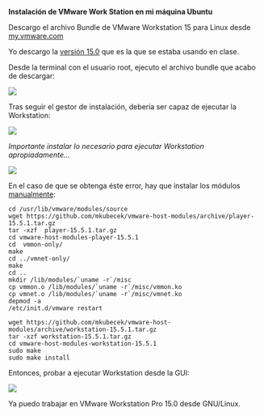 **Instalación de VMware Work Station en mi máquina Ubuntu**

Descargo el archivo Bundle de VMware Workstation 15 para Linux
desde [my.vmware.com](https://my.vmware.com/web/vmware/downloads/info/slug/desktop_end_user_computing/vmware_workstation_pro/15_0)

Yo descargo la [versión 15.0](https://my.vmware.com/web/vmware/downloads/details?downloadGroup=WKST-1500-LX&productId=799&rPId=55768) 
que es la que se estaba usando en clase.

Desde la terminal con el usuario root, ejecuto el archivo bundle que acabo de descargar:

![](https://imgshare.io/images/2021/05/29/a1.png)

Tras seguir el gestor de instalación, debería ser capaz de ejecutar la Workstation:

![](https://imgshare.io/images/2021/05/29/a2.png)

*Importante instalar lo necesario para ejecutar Workstation apropiadamente...*

![](https://imgshare.io/images/2021/05/29/a3.png)

En el caso de que se obtenga éste error, hay que instalar los módulos [manualmente](https://dm0s.wordpress.com/2020/05/05/vmware-kernel-modules-for-linux/):

```
cd /usr/lib/vmware/modules/source
wget https://github.com/mkubecek/vmware-host-modules/archive/player-15.5.1.tar.gz
tar -xzf  player-15.5.1.tar.gz
cd vmware-host-modules-player-15.5.1
cd  vmmon-only/
make
cd ../vmnet-only/
make
cd ..
mkdir /lib/modules/`uname -r`/misc
cp vmmon.o /lib/modules/`uname -r`/misc/vmmon.ko
cp vmnet.o /lib/modules/`uname -r`/misc/vmnet.ko
depmod -a
/etc/init.d/vmware restart
```

```
wget https://github.com/mkubecek/vmware-host-modules/archive/workstation-15.5.1.tar.gz
tar -xzf workstation-15.5.1.tar.gz
cd vmware-host-modules-workstation-15.5.1
sudo make
sudo make install
```

Entonces, probar a ejecutar Workstation desde la GUI:

![](https://imgshare.io/images/2021/05/29/a4.png)

Ya puedo trabajar en VMware Workstation Pro 15.0 desde GNU/Linux.
